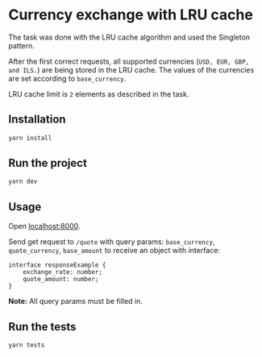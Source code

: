 # Currency exchange with LRU cache

The task was done with the LRU cache algorithm and used the Singleton pattern.

After the first correct requests, all supported currencies (`USD, EUR, GBP, and ILS.`) are being stored in the LRU cache. The values of the currencies are set according to `base_currency`.

LRU cache limit is `2` elements as described in the task.


## Installation

```bash
yarn install
```
## Run the project
```bash
yarn dev
```
## Usage
Open [localhost:8000](http://localhost:8000).

Send get request to `/quote` with query params: `base_currency`, `quote_currency`, `base_amount` to receive an object with interface:
```
interface responseExample {
	exchange_rate: number;
	quote_amount: number;
}
```
**Note:** All query params must be filled in.



## Run the tests
```bash
yarn tests
```